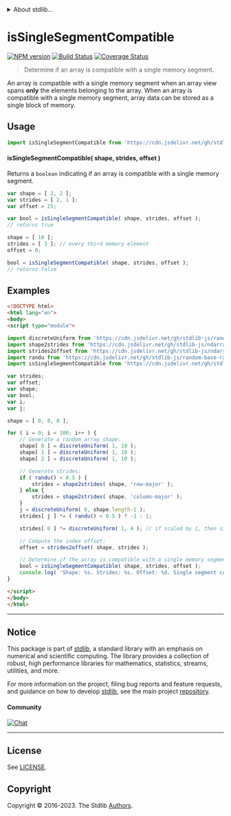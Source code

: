 <!--

@license Apache-2.0

Copyright (c) 2018 The Stdlib Authors.

Licensed under the Apache License, Version 2.0 (the "License");
you may not use this file except in compliance with the License.
You may obtain a copy of the License at

   http://www.apache.org/licenses/LICENSE-2.0

Unless required by applicable law or agreed to in writing, software
distributed under the License is distributed on an "AS IS" BASIS,
WITHOUT WARRANTIES OR CONDITIONS OF ANY KIND, either express or implied.
See the License for the specific language governing permissions and
limitations under the License.

-->


<details>
  <summary>
    About stdlib...
  </summary>
  <p>We believe in a future in which the web is a preferred environment for numerical computation. To help realize this future, we've built stdlib. stdlib is a standard library, with an emphasis on numerical and scientific computation, written in JavaScript (and C) for execution in browsers and in Node.js.</p>
  <p>The library is fully decomposable, being architected in such a way that you can swap out and mix and match APIs and functionality to cater to your exact preferences and use cases.</p>
  <p>When you use stdlib, you can be absolutely certain that you are using the most thorough, rigorous, well-written, studied, documented, tested, measured, and high-quality code out there.</p>
  <p>To join us in bringing numerical computing to the web, get started by checking us out on <a href="https://github.com/stdlib-js/stdlib">GitHub</a>, and please consider <a href="https://opencollective.com/stdlib">financially supporting stdlib</a>. We greatly appreciate your continued support!</p>
</details>

# isSingleSegmentCompatible

[![NPM version][npm-image]][npm-url] [![Build Status][test-image]][test-url] [![Coverage Status][coverage-image]][coverage-url] <!-- [![dependencies][dependencies-image]][dependencies-url] -->

> Determine if an array is compatible with a single memory segment.

<!-- Section to include introductory text. Make sure to keep an empty line after the intro `section` element and another before the `/section` close. -->

<section class="intro">

An array is compatible with a single memory segment when an array view spans **only** the elements belonging to the array. When an array is compatible with a single memory segment, array data can be stored as a single block of memory.

</section>

<!-- /.intro -->

<!-- Package usage documentation. -->



<section class="usage">

## Usage

```javascript
import isSingleSegmentCompatible from 'https://cdn.jsdelivr.net/gh/stdlib-js/ndarray-base-assert-is-single-segment-compatible@esm/index.mjs';
```

#### isSingleSegmentCompatible( shape, strides, offset )

Returns a `boolean` indicating if an array is compatible with a single memory segment.

```javascript
var shape = [ 2, 2 ];
var strides = [ 2, 1 ];
var offset = 25;

var bool = isSingleSegmentCompatible( shape, strides, offset );
// returns true

shape = [ 10 ];
strides = [ 3 ]; // every third memory element
offset = 0;

bool = isSingleSegmentCompatible( shape, strides, offset );
// returns false
```

</section>

<!-- /.usage -->

<!-- Package usage notes. Make sure to keep an empty line after the `section` element and another before the `/section` close. -->

<section class="notes">

</section>

<!-- /.notes -->

<!-- Package usage examples. -->

<section class="examples">

## Examples

<!-- eslint no-undef: "error" -->

```html
<!DOCTYPE html>
<html lang="en">
<body>
<script type="module">

import discreteUniform from 'https://cdn.jsdelivr.net/gh/stdlib-js/random-base-discrete-uniform@esm/index.mjs';
import shape2strides from 'https://cdn.jsdelivr.net/gh/stdlib-js/ndarray-base-shape2strides@esm/index.mjs';
import strides2offset from 'https://cdn.jsdelivr.net/gh/stdlib-js/ndarray-base-strides2offset@esm/index.mjs';
import randu from 'https://cdn.jsdelivr.net/gh/stdlib-js/random-base-randu@esm/index.mjs';
import isSingleSegmentCompatible from 'https://cdn.jsdelivr.net/gh/stdlib-js/ndarray-base-assert-is-single-segment-compatible@esm/index.mjs';

var strides;
var offset;
var shape;
var bool;
var i;
var j;

shape = [ 0, 0, 0 ];

for ( i = 0; i < 100; i++ ) {
    // Generate a random array shape:
    shape[ 0 ] = discreteUniform( 1, 10 );
    shape[ 1 ] = discreteUniform( 1, 10 );
    shape[ 2 ] = discreteUniform( 1, 10 );

    // Generate strides:
    if ( randu() < 0.5 ) {
        strides = shape2strides( shape, 'row-major' );
    } else {
        strides = shape2strides( shape, 'column-major' );
    }
    j = discreteUniform( 0, shape.length-1 );
    strides[ j ] *= ( randu() < 0.5 ) ? -1 : 1;

    strides[ 0 ] *= discreteUniform( 1, 4 ); // if scaled by 1, then single segment

    // Compute the index offset:
    offset = strides2offset( shape, strides );

    // Determine if the array is compatible with a single memory segment:
    bool = isSingleSegmentCompatible( shape, strides, offset );
    console.log( 'Shape: %s. Strides: %s. Offset: %d. Single segment compatible: %s.', shape.join( 'x' ), strides.join( ',' ), offset, bool );
}

</script>
</body>
</html>
```

</section>

<!-- /.examples -->

<!-- Section to include cited references. If references are included, add a horizontal rule *before* the section. Make sure to keep an empty line after the `section` element and another before the `/section` close. -->

<section class="references">

</section>

<!-- /.references -->

<!-- Section for related `stdlib` packages. Do not manually edit this section, as it is automatically populated. -->

<section class="related">

</section>

<!-- /.related -->

<!-- Section for all links. Make sure to keep an empty line after the `section` element and another before the `/section` close. -->


<section class="main-repo" >

* * *

## Notice

This package is part of [stdlib][stdlib], a standard library with an emphasis on numerical and scientific computing. The library provides a collection of robust, high performance libraries for mathematics, statistics, streams, utilities, and more.

For more information on the project, filing bug reports and feature requests, and guidance on how to develop [stdlib][stdlib], see the main project [repository][stdlib].

#### Community

[![Chat][chat-image]][chat-url]

---

## License

See [LICENSE][stdlib-license].


## Copyright

Copyright &copy; 2016-2023. The Stdlib [Authors][stdlib-authors].

</section>

<!-- /.stdlib -->

<!-- Section for all links. Make sure to keep an empty line after the `section` element and another before the `/section` close. -->

<section class="links">

[npm-image]: http://img.shields.io/npm/v/@stdlib/ndarray-base-assert-is-single-segment-compatible.svg
[npm-url]: https://npmjs.org/package/@stdlib/ndarray-base-assert-is-single-segment-compatible

[test-image]: https://github.com/stdlib-js/ndarray-base-assert-is-single-segment-compatible/actions/workflows/test.yml/badge.svg?branch=main
[test-url]: https://github.com/stdlib-js/ndarray-base-assert-is-single-segment-compatible/actions/workflows/test.yml?query=branch:main

[coverage-image]: https://img.shields.io/codecov/c/github/stdlib-js/ndarray-base-assert-is-single-segment-compatible/main.svg
[coverage-url]: https://codecov.io/github/stdlib-js/ndarray-base-assert-is-single-segment-compatible?branch=main

<!--

[dependencies-image]: https://img.shields.io/david/stdlib-js/ndarray-base-assert-is-single-segment-compatible.svg
[dependencies-url]: https://david-dm.org/stdlib-js/ndarray-base-assert-is-single-segment-compatible/main

-->

[chat-image]: https://img.shields.io/gitter/room/stdlib-js/stdlib.svg
[chat-url]: https://app.gitter.im/#/room/#stdlib-js_stdlib:gitter.im

[stdlib]: https://github.com/stdlib-js/stdlib

[stdlib-authors]: https://github.com/stdlib-js/stdlib/graphs/contributors

[umd]: https://github.com/umdjs/umd
[es-module]: https://developer.mozilla.org/en-US/docs/Web/JavaScript/Guide/Modules

[deno-url]: https://github.com/stdlib-js/ndarray-base-assert-is-single-segment-compatible/tree/deno
[umd-url]: https://github.com/stdlib-js/ndarray-base-assert-is-single-segment-compatible/tree/umd
[esm-url]: https://github.com/stdlib-js/ndarray-base-assert-is-single-segment-compatible/tree/esm
[branches-url]: https://github.com/stdlib-js/ndarray-base-assert-is-single-segment-compatible/blob/main/branches.md

[stdlib-license]: https://raw.githubusercontent.com/stdlib-js/ndarray-base-assert-is-single-segment-compatible/main/LICENSE

</section>

<!-- /.links -->
